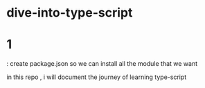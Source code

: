 # dive-into-type-script

<h1>1</h1>: create package.json so we can install all the module that we want

in this repo , i will document the journey of learning type-script
